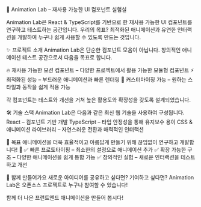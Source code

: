🚀 Animation Lab – 재사용 가능한 UI 컴포넌트 실험실

Animation Lab은 React & TypeScript를 기반으로 한 재사용 가능한 UI 컴포넌트를 연구하고 테스트하는 공간입니다.
우리의 목표? 최적화된 애니메이션과 유연한 인터랙션을 개발하여 누구나 쉽게 사용할 수 있도록 만드는 것입니다.

✨ 프로젝트 소개
Animation Lab은 단순한 컴포넌트 모음이 아닙니다. 
창의적인 애니메이션 테스트 공간으로서 다음을 목표로 합니다.

🔥 재사용 가능한 모션 컴포넌트 – 다양한 프로젝트에서 활용 가능한 모듈형 컴포넌트
⚡ 최적화된 성능 – 부드러운 애니메이션과 빠른 렌더링
🎨 커스터마이징 가능 – 원하는 스타일과 동작을 쉽게 적용 가능

각 컴포넌트는 테스트와 개선을 거쳐 높은 활용도와 확장성을 갖도록 설계되었습니다.

🛠️ 기술 스택
Animation Lab은 다음과 같은 최신 웹 기술을 사용하여 구성됩니다.
React – 컴포넌트 기반 개발
TypeScript – 타입 안정성을 통해 유지보수 용이
CSS & 애니메이션 라이브러리 – 자연스러운 전환과 매력적인 인터랙션

📌 목표
애니메이션을 더욱 효율적이고 아름답게 만들기 위해 끊임없이 연구하고 개발합니다! 🚀
✅ 빠른 프로토타이핑 – 최소한의 설정으로 애니메이션 추가 
✅ 확장 가능한 구조 – 다양한 애니메이션을 쉽게 통합 가능 
✅ 창의적인 실험 – 새로운 인터랙션을 테스트하고 개선

🎯 함께 만들어가요
새로운 아이디어를 공유하고 싶다면? 기여하고 싶다면? 
Animation Lab은 오픈소스 프로젝트로 누구나 참여할 수 있습니다!

함께 더 나은 프런트엔드 애니메이션을 만들어 봅시다!
